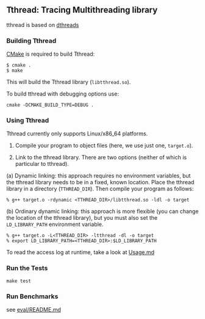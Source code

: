 Tthread: Tracing Multithreading library
----------------------------------------

tthread is based on [dthreads](https://github.com/emeryberger/dthreads)

### Building Tthread ###

[CMake](http://www.cmake.org/) is required to build Tthread:

```
$ cmake .
$ make
```

This will build the Tthread library (`libtthread.so`).

To build tthread with debugging options use:

```
cmake -DCMAKE_BUILD_TYPE=DEBUG .
```

### Using Tthread ###

Tthread currently only supports Linux/x86\_64 platforms.

1. Compile your program to object files (here, we use just one, `target.o`).

2. Link to the tthread library. There are two options (neither of which
   is particular to tthread).

  (a) Dynamic linking: this approach requires no environment variables,
      but the tthread library needs to be in a fixed, known location.
      Place the tthread library in a directory (`TTHREAD_DIR`).
      Then compile your program as follows:

```
% g++ target.o -rdynamic <TTHREAD_DIR>/libtthread.so -ldl -o target
```

  (b) Ordinary dynamic linking: this approach is more flexible (you can
      change the location of the tthread library), but you must also
      set the `LD_LIBRARY_PATH` environment variable.

```
% g++ target.o -L<TTHREAD_DIR> -ltthread -dl -o target
% export LD_LIBRARY_PATH=<TTHREAD_DIR>:$LD_LIBRARY_PATH
```

To read the access log at runtime, take a look at [Usage.md](Usage.md)

### Run the Tests ###

```
make test
```

### Run Benchmarks ###

see [eval/README.md](eval/README.md)
